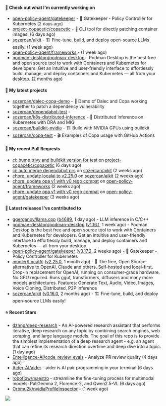 #### 👷 Check out what I'm currently working on

- [open-policy-agent/gatekeeper](https://github.com/open-policy-agent/gatekeeper) - 🐊 Gatekeeper - Policy Controller for Kubernetes (2 days ago)
- [project-copacetic/copacetic](https://github.com/project-copacetic/copacetic) - 🧵 CLI tool for directly patching container images! (6 days ago)
- [sozercan/aikit](https://github.com/sozercan/aikit) - 🏗️ Fine-tune, build, and deploy open-source LLMs easily! (1 week ago)
- [open-policy-agent/frameworks](https://github.com/open-policy-agent/frameworks) -  (1 week ago)
- [podman-desktop/podman-desktop](https://github.com/podman-desktop/podman-desktop) - Podman Desktop is the best free and open source tool to work with Containers and Kubernetes for developers. Get an intuitive and user-friendly interface to effortlessly build, manage, and deploy containers and Kubernetes — all from your desktop. (2 months ago)

#### 🌱 My latest projects

- [sozercan/dalec-copa-demo](https://github.com/sozercan/dalec-copa-demo) - 🤝 Demo of Dalec and Copa working together to patch a dependency vulnerability
- [sozercan/dependabot-test](https://github.com/sozercan/dependabot-test) - 
- [sozercan/k8s-distributed-inference](https://github.com/sozercan/k8s-distributed-inference) - 🦄 Distributed Inference on Kubernetes with DRA and MIG
- [sozercan/buildkit-nvidia](https://github.com/sozercan/buildkit-nvidia) - 🏗️ Build with NVIDIA GPUs using buildkit
- [sozercan/copa-test](https://github.com/sozercan/copa-test) - 🎬 Examples of Copa usage with GitHub Actions

#### 🔨 My recent Pull Requests

- [ci: bump trivy and buildkit version for test](https://github.com/project-copacetic/copacetic/pull/911) on [project-copacetic/copacetic](https://github.com/project-copacetic/copacetic) (6 days ago)
- [ci: auto merge dependabot prs](https://github.com/sozercan/aikit/pull/477) on [sozercan/aikit](https://github.com/sozercan/aikit) (2 weeks ago)
- [chore: update localai to v2.25.0](https://github.com/sozercan/aikit/pull/473) on [sozercan/aikit](https://github.com/sozercan/aikit) (2 weeks ago)
- [chore: update opa v1 with v0 rego compat](https://github.com/open-policy-agent/frameworks/pull/518) on [open-policy-agent/frameworks](https://github.com/open-policy-agent/frameworks) (2 weeks ago)
- [chore: update opa v1 with v0 rego compat](https://github.com/open-policy-agent/gatekeeper/pull/3798) on [open-policy-agent/gatekeeper](https://github.com/open-policy-agent/gatekeeper) (3 weeks ago)

#### 🚀 Latest releases I've contributed to

- [ggerganov/llama.cpp](https://github.com/ggerganov/llama.cpp) ([b4689](https://github.com/ggerganov/llama.cpp/releases/tag/b4689), 1 day ago) - LLM inference in C/C&#43;&#43;
- [podman-desktop/podman-desktop](https://github.com/podman-desktop/podman-desktop) ([v1.16.1](https://github.com/podman-desktop/podman-desktop/releases/tag/v1.16.1), 1 week ago) - Podman Desktop is the best free and open source tool to work with Containers and Kubernetes for developers. Get an intuitive and user-friendly interface to effortlessly build, manage, and deploy containers and Kubernetes — all from your desktop.
- [open-policy-agent/gatekeeper](https://github.com/open-policy-agent/gatekeeper) ([v3.17.2](https://github.com/open-policy-agent/gatekeeper/releases/tag/v3.17.2), 2 weeks ago) - 🐊 Gatekeeper - Policy Controller for Kubernetes
- [mudler/LocalAI](https://github.com/mudler/LocalAI) ([v2.25.0](https://github.com/mudler/LocalAI/releases/tag/v2.25.0), 1 month ago) - :robot: The free, Open Source alternative to OpenAI, Claude and others. Self-hosted and local-first. Drop-in replacement for OpenAI,  running on consumer-grade hardware. No GPU required. Runs gguf, transformers, diffusers and many more models architectures. Features: Generate Text, Audio, Video, Images, Voice Cloning, Distributed, P2P inference
- [sozercan/aikit](https://github.com/sozercan/aikit) ([v0.16.0](https://github.com/sozercan/aikit/releases/tag/v0.16.0), 2 months ago) - 🏗️ Fine-tune, build, and deploy open-source LLMs easily!

#### ⭐ Recent Stars

- [dzhng/deep-research](https://github.com/dzhng/deep-research) - An AI-powered research assistant that performs iterative, deep research on any topic by combining search engines, web scraping, and large language models.  The goal of this repo is to provide the simplest implementation of a deep research agent - e.g. an agent that can refine its research direction overtime and deep dive into a topic. (1 day ago)
- [Entelligence-AI/code_review_evals](https://github.com/Entelligence-AI/code_review_evals) - Analyze PR review quality (4 days ago)
- [Aider-AI/aider](https://github.com/Aider-AI/aider) - aider is AI pair programming in your terminal (6 days ago)
- [roboflow/maestro](https://github.com/roboflow/maestro) - streamline the fine-tuning process for multimodal models: PaliGemma 2, Florence-2, and Qwen2.5-VL (6 days ago)
- [Orbmu2k/nvidiaProfileInspector](https://github.com/Orbmu2k/nvidiaProfileInspector) -  (1 week ago)

![](https://github-readme-stats.vercel.app/api?username=sozercan&theme=vision-friendly-dark&hide_border=false&include_all_commits=true&count_private=true)
